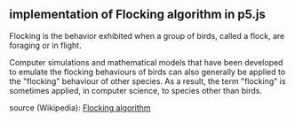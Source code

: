 ## implementation of Flocking algorithm in p5.js

Flocking is the behavior exhibited when a group of birds, called a flock, are foraging or in flight.

Computer simulations and mathematical models that have been developed to emulate the flocking behaviours of birds can also generally be applied to the "flocking" behaviour of other species. As a result, the term "flocking" is sometimes applied, in computer science, to species other than birds.

source (Wikipedia): [Flocking algorithm](https://en.wikipedia.org/wiki/Flocking_(behavior))
